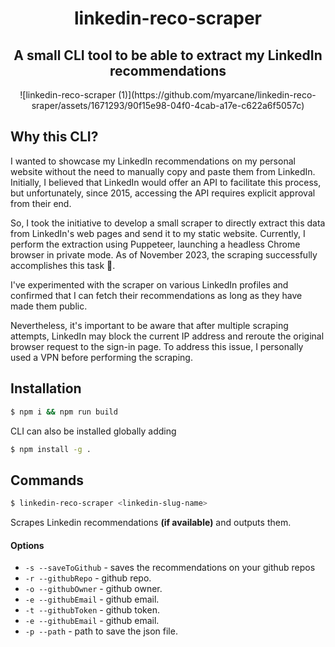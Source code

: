 <div align="center">
<h1><strong>linkedin-reco-scraper</strong></h1>

<h2>A small CLI tool to be able to extract my LinkedIn recommendations</h2>
![linkedin-reco-scraper (1)](https://github.com/myarcane/linkedin-reco-sraper/assets/1671293/90f15e98-04f0-4cab-a17e-c622a6f5057c)


</div>


## Why this CLI?

I wanted to showcase my LinkedIn recommendations on my personal website without the need to manually copy and paste them from LinkedIn. Initially, I believed that LinkedIn would offer an API to facilitate this process, but unfortunately, since 2015, accessing the API requires explicit approval from their end.

So, I took the initiative to develop a small scraper to directly extract this data from LinkedIn's web pages and send it to my static website. Currently, I perform the extraction using Puppeteer, launching a headless Chrome browser in private mode. As of November 2023, the scraping successfully accomplishes this task 🎉.

I've experimented with the scraper on various LinkedIn profiles and confirmed that I can fetch their recommendations as long as they have made them public.

Nevertheless, it's important to be aware that after multiple scraping attempts, LinkedIn may block the current IP address and reroute the original browser request to the sign-in page. To address this issue, I personally used a VPN before performing the scraping.

## Installation

```bash
$ npm i && npm run build
```

CLI can also be installed globally adding

```bash
$ npm install -g .
```

## Commands

```bash
$ linkedin-reco-scraper <linkedin-slug-name>
```

Scrapes Linkedin recommendations **(if available)** and outputs them.

#### Options

- `-s --saveToGithub` - saves the recommendations on your github repos
- `-r --githubRepo` - github repo.
- `-o --githubOwner` - github owner.
- `-e --githubEmail` - github email.
- `-t --githubToken` - github token.
- `-e --githubEmail` - github email.
- `-p --path` - path to save the json file.
